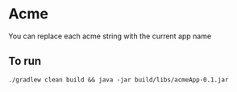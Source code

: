 # Acme

You can replace each acme string with the current app name

## To run

    ./gradlew clean build && java -jar build/libs/acmeApp-0.1.jar


